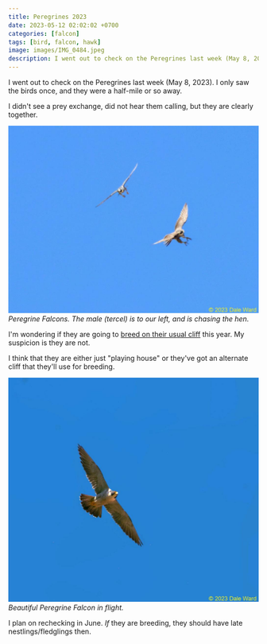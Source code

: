 ```yaml
---
title: Peregrines 2023
date: 2023-05-12 02:02:02 +0700
categories: [falcon]
tags: [bird, falcon, hawk]
image: images/IMG_0484.jpeg
description: I went out to check on the Peregrines last week (May 8, 2023). I only saw the birds once, and they were a half-mile or so away. I didn’t see a prey exchange, did not hear them calling, but they…
---
```


I went out to check on the Peregrines last week (May 8, 2023). I only saw the birds once, and they were a half-mile or so away.

I didn't see a prey exchange, did not hear them calling, but they are clearly together.

![picture](images/IMG_0484.jpeg)
*Peregrine Falcons. The male (tercel) is to our left, and is chasing the hen.*

I'm wondering if they are going to [breed on their usual cliff](https://tightloop.com/blog/2020/07/09/peregrines/) this year. My suspicion is they are not.

I think that they are either just "playing house" or they've got an alternate cliff that they'll use for breeding.

![picture](images/IMG_1650-1-1024x918.jpg)
*Beautiful Peregrine Falcon in flight.*

I plan on rechecking in June. _If_ they are breeding, they should have late nestlings/fledglings then.
